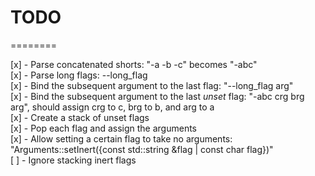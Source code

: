 # TODO #
========

[x] - Parse concatenated shorts: "-a -b -c" becomes "-abc"  
[x] - Parse long flags: --long_flag  
[x] - Bind the subsequent argument to the last flag: "--long_flag arg"  
[x] - Bind the subsequent argument to the last _unset_ flag: "-abc crg brg arg", should assign crg to c, brg to b, and arg to a  
[x] - Create a stack of unset flags  
[x] - Pop each flag and assign the arguments  
[x] - Allow setting a certain flag to take no arguments: "Arguments::setInert({const std::string &flag | const char flag})"  
[ ] - Ignore stacking inert flags  